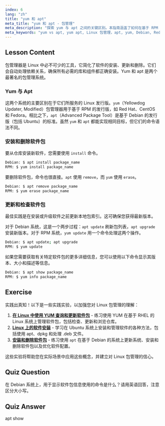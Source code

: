 ```yaml
---
index: 6
lang: "zh"
title: "yum 和 apt"
meta_title: "yum 和 apt - 包管理"
meta_description: "探索 yum 与 apt 之间的关键区别。本指南涵盖了如何在基于 RPM 和 Debian 的 Linux 系统上使用 yum 和 apt 来安装、删除和更新软件包。"
meta_keywords: "yum vs apt, yum apt, Linux 包管理，apt, yum, Debian, Red Hat, 安装软件包，更新软件包，Linux 命令"
---
```


## Lesson Content

包管理器是 Linux 中必不可少的工具，它简化了软件的安装、更新和删除。它们会自动处理依赖关系，确保所有必需的库和组件都正确安装。Yum 和 apt 是两个最著名的包管理系统。

### Yum 与 Apt

这两个系统的主要区别在于它们所服务的 Linux 发行版。`yum`（Yellowdog Updater, Modified）包管理器用于基于 RPM 的发行版，如 Red Hat、CentOS 和 Fedora。相比之下，`apt`（Advanced Package Tool）是基于 Debian 的发行版（包括 Ubuntu）的标准。虽然 `yum` 和 `apt` 都能实现相同目标，但它们的命令语法不同。

### 安装和删除软件包

要从仓库安装新软件，您需要使用 `install` 命令。

```bash
Debian: $ apt install package_name
RPM: $ yum install package_name
```

要删除软件包，命令也很直接。`apt` 使用 `remove`，而 `yum` 使用 `erase`。

```bash
Debian: $ apt remove package_name
RPM: $ yum erase package_name
```

### 更新和检查软件包

最佳实践是在安装或升级软件之前更新本地包索引。这可确保您获得最新版本。

对于 Debian 系统，这是一个两步过程：`apt update` 刷新包列表，`apt upgrade` 安装新版本。对于 RPM 系统，`yum update` 用一个命令处理这两个操作。

```bash
Debian: $ apt update; apt upgrade
RPM: $ yum update
```

如果您需要获取有关特定软件包的更多详细信息，您可以使用以下命令显示其版本、大小和描述等信息。

```bash
Debian: $ apt show package_name
RPM: $ yum info package_name
```

## Exercise

实践出真知！以下是一些实践实验，以加强您对 Linux 包管理的理解：

1. **[在 Linux 中使用 YUM 查询和更新软件包](https://labex.io/zh/labs/rhel-query-and-update-packages-with-yum-in-linux-590869)** - 练习使用 YUM 在基于 RHEL 的 Linux 系统上管理软件包，包括检查、更新和浏览仓库。
2. **[Linux 上的软件安装](https://labex.io/zh/labs/linux-software-installation-on-linux-18005)** - 学习在 Ubuntu 系统上安装和管理软件的各种方法，包括使用 apt、dpkg 和处理 .deb 文件。
3. **[安装和删除软件包](https://labex.io/zh/labs/linux-installing-and-removing-packages-385380)** - 练习使用 `apt` 在基于 Debian 的系统上更新系统、安装和删除软件包以及优化软件配置。

这些实验将帮助您在实际场景中应用这些概念，并建立对 Linux 包管理的信心。

## Quiz Question

在 Debian 系统上，用于显示软件包信息使用的命令是什么？请用英语回答，注意区分大小写。

## Quiz Answer

apt show
